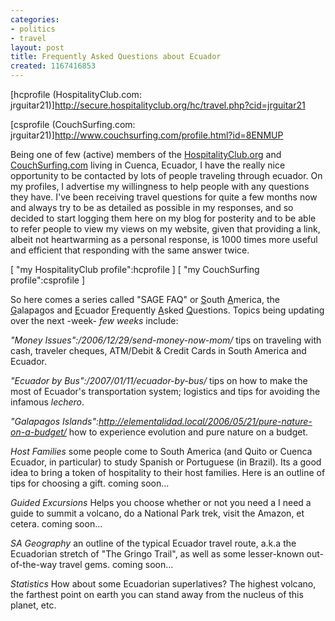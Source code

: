 ```yaml
---
categories:
- politics
- travel
layout: post
title: Frequently Asked Questions about Ecuador
created: 1167416853
---
```

[hcprofile (HospitalityClub.com: jrguitar21)]http://secure.hospitalityclub.org/hc/travel.php?cid=jrguitar21

[csprofile (CouchSurfing.com: jrguitar21)]http://www.couchsurfing.com/profile.html?id=8ENMUP

Being one of few (active) members of the <a title="The Hospitality Club" href="http://hospitalityclub.org" target="_blank">HospitalityClub.org</a> and <a title="Couch Surfing" href="http://couchsurfing.com" target="_blank">CouchSurfing.com</a> living in Cuenca, Ecuador, I have the  really nice opportunity to be contacted by lots of people traveling through ecuador.  On my profiles, I advertise my willingness to help people with any questions they have. I've been receiving travel questions for quite a few months now and always try to be as detailed as possible in my responses, and so decided to start logging them here on my blog for posterity and to be able to refer people to view my views on my website, given that providing a link, albeit not heartwarming as a personal response, is 1000 times more useful and efficient that responding with the same answer twice.

[ "my HospitalityClub profile":hcprofile ]  [ "my CouchSurfing profile":csprofile ]

So here comes a series called "SAGE FAQ" or <span style="text-decoration: underline;">S</span>outh <span style="text-decoration: underline;">A</span>merica, the <span style="text-decoration: underline;">G</span>alapagos and <span style="text-decoration: underline;">E</span>cuador <span style="text-decoration: underline;">F</span>requently <span style="text-decoration: underline;">A</span>sked <span style="text-decoration: underline;">Q</span>uestions.  Topics being updating over the next -week- _few weeks_ include:

*"Money Issues":/2006/12/29/send-money-now-mom/* tips on traveling with cash, traveler cheques, ATM/Debit &amp; Credit Cards in South America and Ecuador.

*"Ecuador by Bus":/2007/01/11/ecuador-by-bus/* tips on how to make the most of Ecuador's transportation system; logistics and tips for avoiding the infamous _lechero_.

*"Galapagos Islands":http://elementalidad.local/2006/05/21/pure-nature-on-a-budget/* how to experience evolution and pure nature on a budget.

*Host Families* some people come to South America (and Quito or Cuenca Ecuador, in particular) to study Spanish or Portuguese (in Brazil).  Its a good idea to bring a token of hospitality to their host families. Here is an outline of tips for choosing a gift. coming soon...

*Guided Excursions* Helps you choose whether or not you need a I need a guide to summit a volcano, do a National Park trek, visit the Amazon, et cetera. coming soon...

*SA Geography* an outline of the typical Ecuador travel route, a.k.a the Ecuadorian stretch of "The Gringo Trail", as well as some lesser-known out-of-the-way travel gems. coming soon...

*Statistics*  How about some Ecuadorian superlatives?  The highest volcano, the farthest point on earth you can stand away from the nucleus of this planet, etc.
